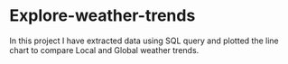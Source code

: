 # Explore-weather-trends
In this project I have extracted data using SQL query and plotted the line chart to compare Local and Global weather trends.
